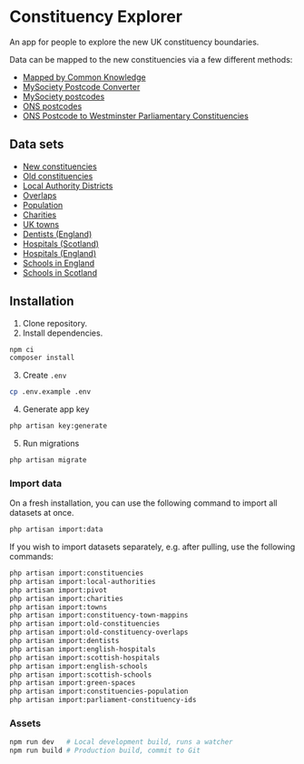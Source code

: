 # Constituency Explorer

An app for people to explore the new UK constituency boundaries.

Data can be mapped to the new constituencies via a few different methods:

- [Mapped by Common Knowledge](https://mapped.commonknowledge.coop/)
- [MySociety Postcode Converter](https://pages.mysociety.org/2025-constituencies/postcode-converter)
- [MySociety postcodes](https://pages.mysociety.org/2025-constituencies/datasets/uk_parliament_2025_postcode_lookup/latest)
- [ONS postcodes](https://geoportal.statistics.gov.uk/datasets/a8a2d8d31db84ceea45b261bb7756771/about)
- [ONS Postcode to Westminster Parliamentary Constituencies](https://geoportal.statistics.gov.uk/search?q=postcode%20to%20constituency)

## Data sets

- [New constituencies](https://geoportal.statistics.gov.uk/datasets/9a876e4777bc47e392e670a7b8bc3f5c_0/explore)
- [Old constituencies](https://geoportal.statistics.gov.uk/datasets/b2498c2781134c87a7d7648045ed3252_0/explore)
- [Local Authority Districts](https://geoportal.statistics.gov.uk/datasets/e8b361ba9e98418ba8ff2f892d00c352_0/explore)
- [Overlaps](https://pages.mysociety.org/2025-constituencies/datasets/geographic_overlaps/latest)
- [Population](https://check.justregister.org.uk/)
- [Charities](https://search.charitybase.uk/chc?download=f)
- [UK towns](https://drive.google.com/file/d/1AeRnZSxRrVxPBSLeF3QQScrdRZ8GJhkl/view)
- [Dentists (England)](https://raw.githubusercontent.com/CampaignLab/New-Constituency-Almanac/main/data/dentists%20england%20mapped.csv?token=GHSAT0AAAAAACML3AZO3A7GSRXGNL7VEXBIZU6AQPA)
- [Hospitals (Scotland)](https://github.com/CampaignLab/New-Constituency-Almanac/blob/main/data/hospitals%20in%20scotland%20by%20constituency.csv)
- [Hospitals (England)](https://github.com/CampaignLab/New-Constituency-Almanac/blob/main/data/english%20hospitals%20by%20constituency.csv)
- [Schools in England](https://www.gov.uk/government/publications/schools-in-england)
- [Schools in Scotland](https://www.data.gov.uk/dataset/9a6f9d86-9698-4a5d-a2c8-89f3b212c52c/scottish-school-roll-and-locations)

## Installation

1. Clone repository.
2. Install dependencies.

```sh
npm ci
composer install
```

3. Create `.env`

```sh
cp .env.example .env
```

4. Generate app key

```sh
php artisan key:generate
```

5. Run migrations

```sh
php artisan migrate
```

### Import data

On a fresh installation, you can use the following command to import all datasets at once.

```sh
php artisan import:data
```

If you wish to import datasets separately, e.g. after pulling, use the following commands:

```sh
php artisan import:constituencies
php artisan import:local-authorities
php artisan import:pivot
php artisan import:charities
php artisan import:towns
php artisan import:constituency-town-mappins
php artisan import:old-constituencies
php artisan import:old-constituency-overlaps
php artisan import:dentists
php artisan import:english-hospitals
php artisan import:scottish-hospitals
php artisan import:english-schools
php artisan import:scottish-schools
php artisan import:green-spaces
php artisan import:constituencies-population
php artisan import:parliament-constituency-ids
```

### Assets

```sh
npm run dev   # Local development build, runs a watcher
npm run build # Production build, commit to Git
```
